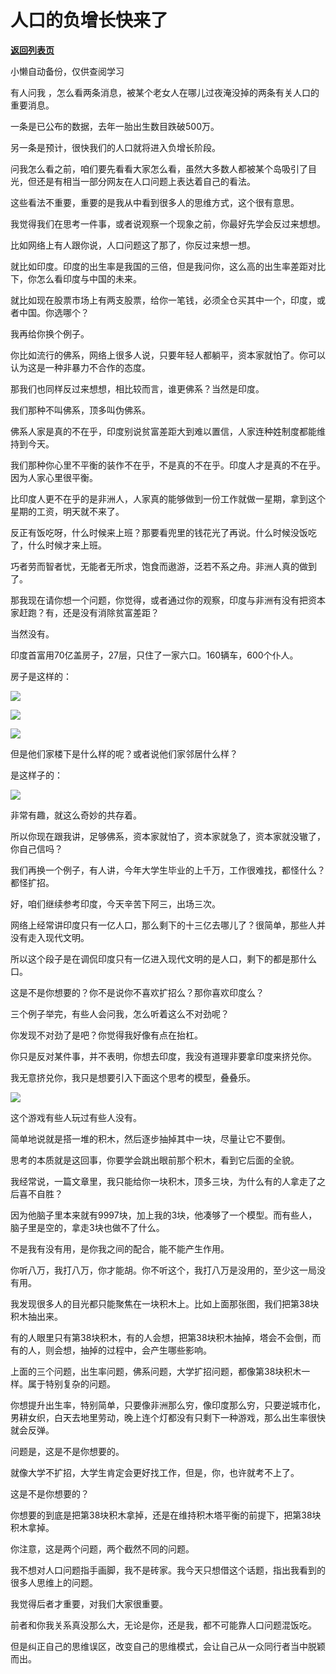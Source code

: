 # 人口的负增长快来了

[**返回列表页**](/gzh/记忆承载3)

小懒自动备份，仅供查阅学习

有人问我 ，怎么看两条消息，被某个老女人在哪儿过夜淹没掉的两条有关人口的重要消息。

  

一条是已公布的数据，去年一胎出生数目跌破500万。

另一条是预计，很快我们的人口就将进入负增长阶段。

  

问我怎么看之前，咱们要先看看大家怎么看，虽然大多数人都被某个岛吸引了目光，但还是有相当一部分网友在人口问题上表达着自己的看法。  

  

这些看法不重要，重要的是我从中看到很多人的思维方式，这个很有意思。

  

我觉得我们在思考一件事，或者说观察一个现象之前，你最好先学会反过来想想。  

  

比如网络上有人跟你说，人口问题这了那了，你反过来想一想。  

  

就比如印度。印度的出生率是我国的三倍，但是我问你，这么高的出生率差距对比下，你怎么看印度与中国的未来。  

  

就比如现在股票市场上有两支股票，给你一笔钱，必须全仓买其中一个，印度，或者中国。你选哪个？

  

我再给你换个例子。  

  

你比如流行的佛系，网络上很多人说，只要年轻人都躺平，资本家就怕了。你可以认为这是一种非暴力不合作的态度。

  

那我们也同样反过来想想，相比较而言，谁更佛系？当然是印度。  

  

我们那种不叫佛系，顶多叫伪佛系。

  

佛系人家是真的不在乎，印度别说贫富差距大到难以置信，人家连种姓制度都能维持到今天。  

  

我们那种你心里不平衡的装作不在乎，不是真的不在乎。印度人才是真的不在乎。因为人家心里很平衡。  

  

比印度人更不在乎的是非洲人，人家真的能够做到一份工作就做一星期，拿到这个星期的工资，明天就不来了。  

  

反正有饭吃呀，什么时候来上班？那要看兜里的钱花光了再说。什么时候没饭吃了，什么时候才来上班。

  

巧者劳而智者忧，无能者无所求，饱食而遨游，泛若不系之舟。非洲人真的做到了。

  

那我现在请你想一个问题，你觉得，或者通过你的观察，印度与非洲有没有把资本家赶跑？有，还是没有消除贫富差距？

  

当然没有。  

  

印度首富用70亿盖房子，27层，只住了一家六口。160辆车，600个仆人。

  

房子是这样的：

  

![](https://mmbiz.qpic.cn/mmbiz_jpg/aYCQDPqZ8kySQcLTeiadKicLjIQKumxdAic26pDSiciaGmBLhtcff3C9OSUpQMqXvPje5JHAgQicpDqRZFn2mS8l9dIA/640?wx_fmt=jpeg)

  

![](https://mmbiz.qpic.cn/mmbiz_jpg/aYCQDPqZ8kySQcLTeiadKicLjIQKumxdAicSC9bMCPUA8gFXKSBpibZYXcr7I1IL2vUHuDXa9FvtMpdvtsDrEDoicAw/640?wx_fmt=jpeg)

  

![](https://mmbiz.qpic.cn/mmbiz_jpg/aYCQDPqZ8kySQcLTeiadKicLjIQKumxdAicLvGVz2EQMmBgmGbXZ23xU5PdshDQeCLAvbJJT0yjWyh1SzgAlWE3kQ/640?wx_fmt=jpeg)

  

但是他们家楼下是什么样的呢？或者说他们家邻居什么样？

  

是这样子的：

  

![](https://mmbiz.qpic.cn/mmbiz_jpg/aYCQDPqZ8kySQcLTeiadKicLjIQKumxdAicuncz8VkH7emZJZpGe07b5TjC2IWdsFrP4TVuR6jibXKkUfZIk8hot8A/640?wx_fmt=jpeg)

  

非常有趣，就这么奇妙的共存着。  

  

所以你现在跟我讲，足够佛系，资本家就怕了，资本家就急了，资本家就没辙了，你自己信吗？  

  

我们再换一个例子，有人讲，今年大学生毕业的上千万，工作很难找，都怪什么？都怪扩招。  

  

好，咱们继续参考印度，今天辛苦下阿三，出场三次。  

  

网络上经常讲印度只有一亿人口，那么剩下的十三亿去哪儿了？很简单，那些人并没有走入现代文明。

  

所以这个段子是在调侃印度只有一亿进入现代文明的是人口，剩下的都是那什么口。

  

这是不是你想要的？你不是说你不喜欢扩招么？那你喜欢印度么？

  

三个例子举完，有些人会问我，怎么听着这么不对劲呢？  

  

你发现不对劲了是吧？你觉得我好像有点在抬杠。  

  

你只是反对某件事，并不表明，你想去印度，我没有道理非要拿印度来挤兑你。

  

我无意挤兑你，我只是想要引入下面这个思考的模型，叠叠乐。  

  

![](https://mmbiz.qpic.cn/mmbiz_jpg/aYCQDPqZ8kySQcLTeiadKicLjIQKumxdAic7gnwGib4Dx3NJK0zRfQeGDD33sVAYIichTluNZib0o8zV8RfdZsPH0tHA/640?wx_fmt=jpeg)

  

这个游戏有些人玩过有些人没有。  

  

简单地说就是搭一堆的积木，然后逐步抽掉其中一块，尽量让它不要倒。  

  

思考的本质就是这回事，你要学会跳出眼前那个积木，看到它后面的全貌。  

  

我经常说，一篇文章里，我只能给你一块积木，顶多三块，为什么有的人拿走了之后喜不自胜？  

  

因为他脑子里本来就有9997块，加上我的3块，他凑够了一个模型。而有些人，脑子里是空的，拿走3块也做不了什么。

  

不是我有没有用，是你我之间的配合，能不能产生作用。

  

你听八万，我打八万，你才能胡。你不听这个，我打八万是没用的，至少这一局没有用。

  

我发现很多人的目光都只能聚焦在一块积木上。比如上面那张图，我们把第38块积木抽出来。  

  

有的人眼里只有第38块积木，有的人会想，把第38块积木抽掉，塔会不会倒，而有的人，则会想，抽掉的过程中，会产生哪些影响。  

  

上面的三个问题，出生率问题，佛系问题，大学扩招问题，都像第38块积木一样。属于特别复杂的问题。

  

你想提升出生率，特别简单，只要像非洲那么穷，像印度那么穷，只要逆城市化，男耕女织，白天去地里劳动，晚上连个灯都没有只剩下一种游戏，那么出生率很快就会反弹。  

  

问题是，这是不是你想要的。  

  

就像大学不扩招，大学生肯定会更好找工作，但是，你，也许就考不上了。

  

这是不是你想要的？

  

你想要的到底是把第38块积木拿掉，还是在维持积木塔平衡的前提下，把第38块积木拿掉。  

  

你注意，这是两个问题，两个截然不同的问题。  

  

我不想对人口问题指手画脚，我不是砖家。我今天只想借这个话题，指出我看到的很多人思维上的问题。  

  

我觉得后者才重要，对我们大家很重要。  

  

前者和你我关系真没那么大，无论是你，还是我，都不可能靠人口问题混饭吃。

  

但是纠正自己的思维误区，改变自己的思维模式，会让自己从一众同行者当中脱颖而出。

